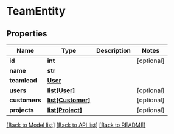 # TeamEntity

## Properties
Name | Type | Description | Notes
------------ | ------------- | ------------- | -------------
**id** | **int** |  | [optional] 
**name** | **str** |  | 
**teamlead** | [**User**](User.md) |  | 
**users** | [**list[User]**](User.md) |  | [optional] 
**customers** | [**list[Customer]**](Customer.md) |  | [optional] 
**projects** | [**list[Project]**](Project.md) |  | [optional] 

[[Back to Model list]](../README.md#documentation-for-models) [[Back to API list]](../README.md#documentation-for-api-endpoints) [[Back to README]](../README.md)


